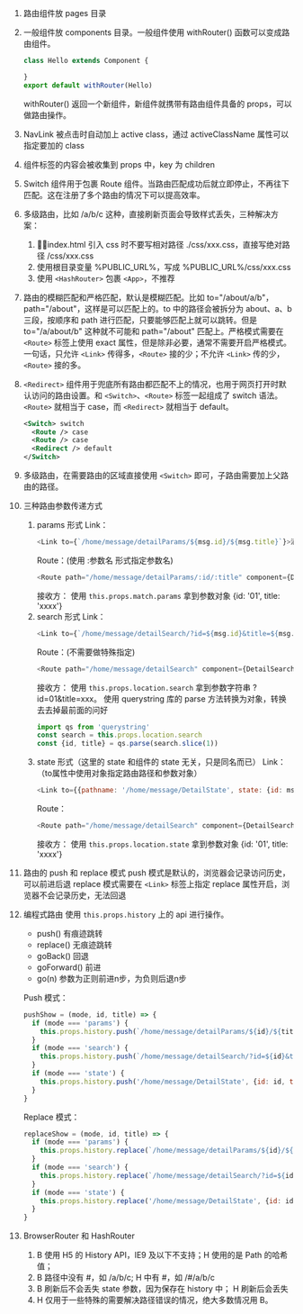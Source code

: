 1. 路由组件放 pages 目录

2. 一般组件放 components 目录。一般组件使用 withRouter() 函数可以变成路由组件。
    ```javascript
    class Hello extends Component {

    }
    export default withRouter(Hello)
    ```
    withRouter() 返回一个新组件，新组件就携带有路由组件具备的 props，可以做路由操作。
    

3. NavLink 被点击时自动加上 active class，通过 activeClassName 属性可以指定要加的 class 

4. 组件标签的内容会被收集到 props 中，key 为 children

5. Switch 组件用于包裹 Route 组件。当路由匹配成功后就立即停止，不再往下匹配。这在注册了多个路由的情况下可以提高效率。

6. 多级路由，比如 /a/b/c 这种，直接刷新页面会导致样式丢失，三种解决方案：
    1. index.html 引入 css 时不要写相对路径 ./css/xxx.css，直接写绝对路径 /css/xxx.css
    2. 使用根目录变量 %PUBLIC_URL%，写成 %PUBLIC_URL%/css/xxx.css
    3. 使用 `<HashRouter>` 包裹 `<App>`，不推荐

7. 路由的模糊匹配和严格匹配，默认是模糊匹配。比如 to="/about/a/b"，path="/about"，这样是可以匹配上的。to 中的路径会被拆分为 about、a、b 三段，按顺序和 path 进行匹配，只要能够匹配上就可以跳转。但是 to="/a/about/b" 这种就不可能和 path="/about" 匹配上。严格模式需要在 `<Route>` 标签上使用 exact 属性，但是除非必要，通常不需要开启严格模式。一句话，只允许 `<Link>` 传得多，`<Route>` 接的少；不允许 `<Link>` 传的少，`<Route>` 接的多。

8. `<Redirect>` 组件用于兜底所有路由都匹配不上的情况，也用于网页打开时默认访问的路由设置。和 `<Switch>`、`<Route>` 标签一起组成了 switch 语法。`<Route>` 就相当于 case，而 `<Redirect>` 就相当于 default。
    ```xml
    <Switch> switch
      <Route /> case
      <Route /> case
      <Redirect /> default
    </Switch>
    ```
9. 多级路由，在需要路由的区域直接使用 `<Switch>` 即可，子路由需要加上父路由的路径。

10. 三种路由参数传递方式
    1. params 形式 
        Link：
        ```javascript
        <Link to={`/home/message/detailParams/${msg.id}/${msg.title}`}>消息{msg.id}</Link>
        ```
        Route：(使用 :参数名 形式指定参数名)
        ```javascript
        <Route path="/home/message/detailParams/:id/:title" component={DetailParams} />
        ```
        接收方：
        使用 `this.props.match.params` 拿到参数对象 {id: '01', title: 'xxxx'}
    2. search 形式
        Link：
        ```javascript
        <Link to={`/home/message/detailSearch/?id=${msg.id}&title=${msg.title}`}>消息{msg.id}</Link>
        ```
        Route：(不需要做特殊指定)
        ```javascript
        <Route path="/home/message/detailSearch" component={DetailSearch} />
        ```
        接收方：
        使用 `this.props.location.search` 拿到参数字符串 ?id=01&title=xxx。
        使用 querystring 库的 parse 方法转换为对象，转换去去掉最前面的问好
        ```javascript
        import qs from 'querystring'
        const search = this.props.location.search
        const {id, title} = qs.parse(search.slice(1))
        ```
    3. state 形式（这里的 state 和组件的 state 无关，只是同名而已）
        Link：（to属性中使用对象指定路由路径和参数对象）
        ```javascript
        <Link to={{pathname: '/home/message/DetailState', state: {id: msg.id, title: msg.title}}}>消息{msg.id}</Link>
        ```
        Route：
        ```javascript
        <Route path="/home/message/detailSearch" component={DetailSearch} />
        ```
        接收方：
        使用 `this.props.location.state` 拿到参数对象 {id: '01', title: 'xxxx'}

11. 路由的 push 和 replace 模式
    push 模式是默认的，浏览器会记录访问历史，可以前进后退
    replace 模式需要在 `<Link>` 标签上指定 replace 属性开启，浏览器不会记录历史，无法回退

12. 编程式路由
    使用 `this.props.history` 上的 api 进行操作。
    - push() 有痕迹跳转
    - replace() 无痕迹跳转
    - goBack() 回退
    - goForward() 前进
    - go(n) 参数为正则前进n步，为负则后退n步

    Push 模式：
    ```javascript
    pushShow = (mode, id, title) => {
      if (mode === 'params') {
        this.props.history.push(`/home/message/detailParams/${id}/${title}`)
      }
      if (mode === 'search') {
        this.props.history.push(`/home/message/detailSearch/?id=${id}&title=${title}`)
      }
      if (mode === 'state') {
        this.props.history.push('/home/message/DetailState', {id: id, title: title})
      }
    }
    ```
    Replace 模式：
    ```javascript
    replaceShow = (mode, id, title) => {
      if (mode === 'params') {
        this.props.history.replace(`/home/message/detailParams/${id}/${title}`)
      }
      if (mode === 'search') {
        this.props.history.replace(`/home/message/detailSearch/?id=${id}&title=${title}`)
      }
      if (mode === 'state') {
        this.props.history.replace('/home/message/DetailState', {id: id, title: title})
      }
    }
    ```

13. BrowserRouter 和 HashRouter
    1. B 使用 H5 的 History API，IE9 及以下不支持；H 使用的是 Path 的哈希值；
    2. B 路径中没有 #，如 /a/b/c; H 中有 #，如 /#/a/b/c
    3. B 刷新后不会丢失 state 参数，因为保存在 history 中； H 刷新后会丢失
    4. H 仅用于一些特殊的需要解决路径错误的情况，绝大多数情况用 B。